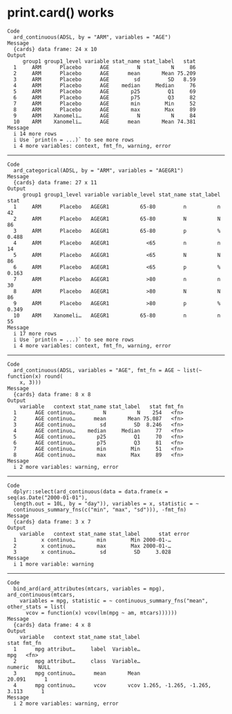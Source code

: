 # print.card() works

    Code
      ard_continuous(ADSL, by = "ARM", variables = "AGE")
    Message
      {cards} data frame: 24 x 10
    Output
         group1 group1_level variable stat_name stat_label   stat
      1     ARM      Placebo      AGE         N          N     86
      2     ARM      Placebo      AGE      mean       Mean 75.209
      3     ARM      Placebo      AGE        sd         SD   8.59
      4     ARM      Placebo      AGE    median     Median     76
      5     ARM      Placebo      AGE       p25         Q1     69
      6     ARM      Placebo      AGE       p75         Q3     82
      7     ARM      Placebo      AGE       min        Min     52
      8     ARM      Placebo      AGE       max        Max     89
      9     ARM    Xanomeli…      AGE         N          N     84
      10    ARM    Xanomeli…      AGE      mean       Mean 74.381
    Message
      i 14 more rows
      i Use `print(n = ...)` to see more rows
      i 4 more variables: context, fmt_fn, warning, error

---

    Code
      ard_categorical(ADSL, by = "ARM", variables = "AGEGR1")
    Message
      {cards} data frame: 27 x 11
    Output
         group1 group1_level variable variable_level stat_name stat_label  stat
      1     ARM      Placebo   AGEGR1          65-80         n          n    42
      2     ARM      Placebo   AGEGR1          65-80         N          N    86
      3     ARM      Placebo   AGEGR1          65-80         p          % 0.488
      4     ARM      Placebo   AGEGR1            <65         n          n    14
      5     ARM      Placebo   AGEGR1            <65         N          N    86
      6     ARM      Placebo   AGEGR1            <65         p          % 0.163
      7     ARM      Placebo   AGEGR1            >80         n          n    30
      8     ARM      Placebo   AGEGR1            >80         N          N    86
      9     ARM      Placebo   AGEGR1            >80         p          % 0.349
      10    ARM    Xanomeli…   AGEGR1          65-80         n          n    55
    Message
      i 17 more rows
      i Use `print(n = ...)` to see more rows
      i 4 more variables: context, fmt_fn, warning, error

---

    Code
      ard_continuous(ADSL, variables = "AGE", fmt_fn = AGE ~ list(~ function(x) round(
        x, 3)))
    Message
      {cards} data frame: 8 x 8
    Output
        variable   context stat_name stat_label   stat fmt_fn
      1      AGE continuo…         N          N    254   <fn>
      2      AGE continuo…      mean       Mean 75.087   <fn>
      3      AGE continuo…        sd         SD  8.246   <fn>
      4      AGE continuo…    median     Median     77   <fn>
      5      AGE continuo…       p25         Q1     70   <fn>
      6      AGE continuo…       p75         Q3     81   <fn>
      7      AGE continuo…       min        Min     51   <fn>
      8      AGE continuo…       max        Max     89   <fn>
    Message
      i 2 more variables: warning, error

---

    Code
      dplyr::select(ard_continuous(data = data.frame(x = seq(as.Date("2000-01-01"),
      length.out = 10L, by = "day")), variables = x, statistic = ~
      continuous_summary_fns(c("min", "max", "sd"))), -fmt_fn)
    Message
      {cards} data frame: 3 x 7
    Output
        variable   context stat_name stat_label      stat error
      1        x continuo…       min        Min 2000-01-…      
      2        x continuo…       max        Max 2000-01-…      
      3        x continuo…        sd         SD     3.028      
    Message
      i 1 more variable: warning

---

    Code
      bind_ard(ard_attributes(mtcars, variables = mpg), ard_continuous(mtcars,
        variables = mpg, statistic = ~ continuous_summary_fns("mean", other_stats = list(
          vcov = function(x) vcov(lm(mpg ~ am, mtcars))))))
    Message
      {cards} data frame: 4 x 8
    Output
        variable   context stat_name stat_label                         stat fmt_fn
      1      mpg attribut…     label  Variable…                          mpg   <fn>
      2      mpg attribut…     class  Variable…                      numeric   NULL
      3      mpg continuo…      mean       Mean                       20.091      1
      4      mpg continuo…      vcov       vcov 1.265, -1.265, -1.265, 3.113      1
    Message
      i 2 more variables: warning, error

